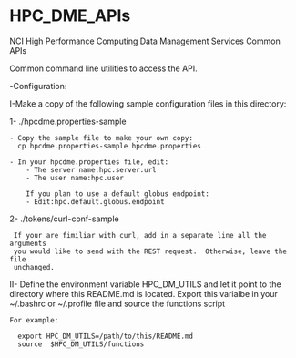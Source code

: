# HPC_DME_APIs
NCI High Performance Computing Data Management Services Common APIs

Common command line utilities to access the API.

-Configuration:

I-Make a copy of the following sample configuration files in this directory:

  1- ./hpcdme.properties-sample
 
    - Copy the sample file to make your own copy:
      cp hpcdme.properties-sample hpcdme.properties

    - In your hpcdme.properties file, edit:
        - The server name:hpc.server.url
        - The user name:hpc.user

        If you plan to use a default globus endpoint:
        - Edit:hpc.default.globus.endpoint 

  2- ./tokens/curl-conf-sample

     If your are fimiliar with curl, add in a separate line all the arguments
     you would like to send with the REST request.  Otherwise, leave the file
     unchanged.


II- Define the environment variable HPC_DM_UTILS and let it point to the
    directory where this README.md is located.  Export this varialbe in your
    ~/.bashrc or ~/.profile file and source the functions script 

    For example:

      export HPC_DM_UTILS=/path/to/this/README.md
      source  $HPC_DM_UTILS/functions
